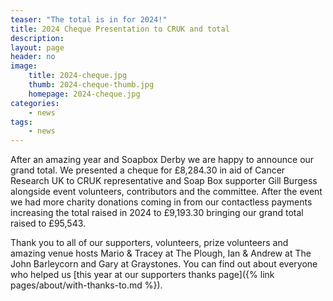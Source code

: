 ```yaml
---
teaser: "The total is in for 2024!"
title: 2024 Cheque Presentation to CRUK and total
description:
layout: page
header: no
image: 
    title: 2024-cheque.jpg
    thumb: 2024-cheque-thumb.jpg
    homepage: 2024-cheque.jpg
categories:
    - news
tags:
    - news
---
```


After an amazing year and Soapbox Derby we are happy to announce our grand total. We presented a cheque for £8,284.30 in aid of Cancer Research UK to CRUK representative and Soap Box supporter Gill Burgess alongside event volunteers, contributors and the committee. After the event we had more charity donations coming in from our contactless payments increasing the total raised in 2024 to £9,193.30 bringing our grand total raised to £95,543.

Thank you to all of our supporters, volunteers, prize volunteers and amazing venue hosts Mario & Tracey at The Plough, Ian & Andrew at The John Barleycorn and Gary at Graystones. You can find out about everyone who helped us [this year at our supporters thanks page]({% link pages/about/with-thanks-to.md %}).

